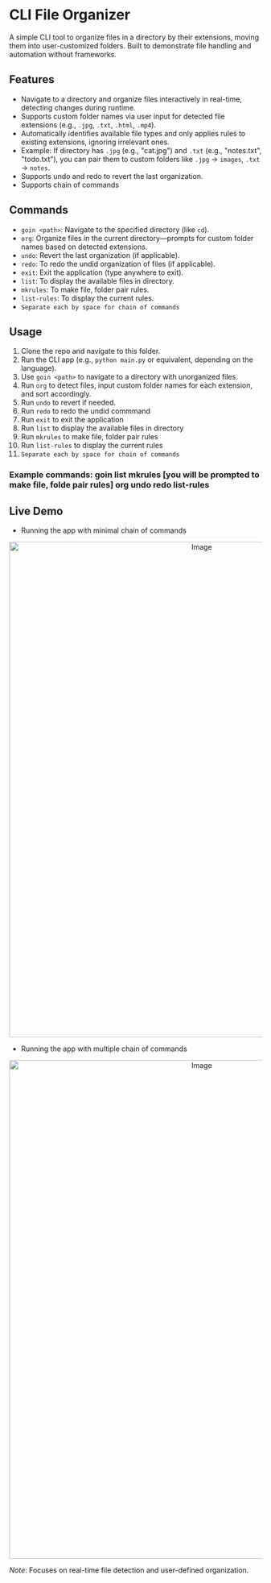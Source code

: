 # CLI File Organizer

A simple CLI tool to organize files in a directory by their extensions, moving them into user-customized folders. Built to demonstrate file handling and automation without frameworks.

## Features
- Navigate to a directory and organize files interactively in real-time, detecting changes during runtime.
- Supports custom folder names via user input for detected file extensions (e.g., `.jpg`, `.txt`, `.html`, `.mp4`).
- Automatically identifies available file types and only applies rules to existing extensions, ignoring irrelevant ones.
- Example: If directory has `.jpg` (e.g., "cat.jpg") and `.txt` (e.g., "notes.txt", "todo.txt"), you can pair them to custom folders like `.jpg` → `images`, `.txt` → `notes`.
- Supports undo and redo to revert the last organization.
- Supports chain of commands

## Commands
- `goin <path>`: Navigate to the specified directory (like `cd`).
- `org`: Organize files in the current directory—prompts for custom folder names based on detected extensions.
- `undo`: Revert the last organization (if applicable).
- `redo`: To redo the undid organization of files (if applicable).
- `exit`: Exit the application (type anywhere to exit).
- `list`: To display the available files in directory.
- `mkrules`: To make file, folder pair rules.
- `list-rules`: To display the current rules.
- `Separate each by space for chain of commands`

## Usage
1. Clone the repo and navigate to this folder.
2. Run the CLI app (e.g., `python main.py` or equivalent, depending on the language).
3. Use `goin <path>` to navigate to a directory with unorganized files.
4. Run `org` to detect files, input custom folder names for each extension, and sort accordingly.
5. Run `undo` to revert if needed.
6. Run `redo` to redo the undid commmand
7. Run `exit` to exit the application
8. Run `list` to display the available files in directory
9. Run `mkrules` to make file, folder pair rules
10. Run `list-rules` to display the current rules
11. `Separate each by space for chain of commands`
### Example commands: goin <path> list mkrules [you will be prompted to make file, folde pair rules] org undo redo list-rules

## Live Demo
- Running the app with minimal chain of commands
<p align="center">
  <a href="https://drive.google.com/file/d/1WrIZm5E3mgrjxKnUcl7EfxNyCa6PAgSP/view?usp=drive_link" target="_blank">
    <img width="750" height="984" alt="Image" src="https://github.com/user-attachments/assets/632998d1-d6ff-4d44-a18c-9e36629b03f1" width="600"/>
  </a>
</p>

- Running the app with multiple chain of commands
<p align="center">
  <a href="https://drive.google.com/file/d/195c1SY207vFL00CGbqWqeokBknQzeQX6/view?usp=drive_link" target="_blank">
    <img width="750" height="990" alt="Image" src="https://github.com/user-attachments/assets/17e269ef-c910-41cd-8bfc-fd729641b54b" width="600"/>
  </a>
</p>

*Note*: Focuses on real-time file detection and user-defined organization.
